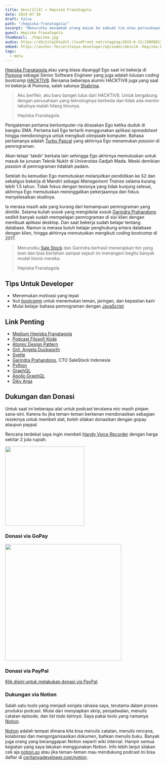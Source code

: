 ```yaml
---
title: devs[1][4] = Hepiska Franatagola
date: 2019-07-30
draft: false
path: "/hepiska-franatagola/"
excerpt: "Menurutku menambah orang masuk ke sebuah tim atau perusahaan sekaligus menambah resiko kegagalan dan memperpanjang proses. Karena itu aku mencoba prinsip tim dengan gaya lean."
guest: Hepiska Franatagola
thumbnail: ./hepiska.jpg
audio: https://d3ctxlq1ktw2nl.cloudfront.net/staging/2019-6-31/19909812-44100-2-31955e89796af.m4a
embed: https://anchor.fm/ceritanya-developer/episodes/devs14--Hepiska-Franatagola-e4phle
tags:
  - meta
---
```


[ Hepiska Franatagola ](https://www.linkedin.com/in/hepiska-franatagola-391845113/) atau yang biasa dipanggil Ego saat ini bekerja di
[Pomona](https://pomona.id) sebagai Senior Software Engineer yang juga adalah
lulusan _coding bootcamp_ [HACKTIV8](https://hacktiv8.com/). Bersama beberapa
alumni HACKTIV8 juga yang saat ini bekerja di Pomona, salah satunya [Shabrina](https://ceritanyadeveloper.com/shabrina-inmas).

<blockquote class="pl-4 border-l-4 border-teal ml-6 my-6"><p
class="text-xl">Aku berfikir, aku baru banget lulus dari HACKTIV8. Untuk bergabung dengan perusahaan yang teknologinya berbeda dan tidak ada mentor takutnya malah hilang ilmunya.
<p class="uppercase my-6">Hepiska Franatagola</p></blockquote>

Pengalaman pertama berkomputer-ria dirasakan Ego ketika duduk di bangku SMA.
Pertama kali Ego tertarik menggunakan aplikasi _spreadsheet_ hingga mendorongnya
untuk mengikuti olimpiade komputer. Bahasa pertamanya adalah [Turbo Pascal](https://en.wikipedia.org/wiki/Turbo_Pascal)
yang akhirnya Ego menemukan _passion_ di pemrograman.

Akan tetapi 'takdir' berkata lain sehingga Ego akhirnya memutuskan untuk masuk
ke jurusan Teknik Nuklir di Universitas Gadjah Mada. Meski demikian _passion_ di
pemrograman tidaklah padam.

Setelah itu kemudian Ego memutuskan melanjutkan pendidikan ke S2 dan sekaligus
bekerja di Mandiri sebagai _Management Trainee_ selama kurang lebih 1.5 tahun.
Tidak fokus dengan tesisnya yang tidak kunjung selesai, akhirnya Ego memutuskan
meninggalkan pekerjaannya dan fokus menyelesaikan studinya.

Ia merasa masih ada yang kurang dari kemampuan pemrograman yang dimiliki. Selama
kuliah sosok yang mengidolai sosok [Garindra Prahandono](https://www.linkedin.com/in/gprahandono/) sedikit banyak sudah mempelajari pemrograman di sisi klien dengan
membuat aplikasi desktop. Dan saat bekerja sudah belajar tentang database. Namun
ia merasa butuh belajar penghubung antara database dengan klien, hingga akhirnya
memutuskan mengikuti _coding bootcamp_ di 2017.

<blockquote class="pl-4 border-l-4 border-teal ml-6 my-6"><p
class="text-xl">Menurutku <a href="https://www.sorabel.com" target="_blank">Sale Stock</a> dan Garindra berhasil menerapkan tim yang <em>lean</em> dan bisa bertahan sampai sejauh ini menangani begitu banyak model bisnis mereka. </p><p class="uppercase my-6">Hepiska Franatagola</p></blockquote>

## Tips Untuk Developer

- Menemukan motivasi yang tepat
- Ikut [_bootcamp_](https://hacktiv8.com/) untuk menemukan teman, jaringan, dan
  kepastian karir
- Mulai belajar bahasa pemrograman dengan [ JavaScript ](https://en.wikipedia.org/wiki/JavaScript)

## Link Penting

- [Medium Hepiska Franatagola](https://medium.com/@ego1403)
- [Podcast Filosofi Kode](https://open.spotify.com/show/0yfRuGim7MFCV2TuasOdmm)
- [Atomic Design Pattern](https://medium.com/@janelle.wg/atomic-design-pattern-how-to-structure-your-react-application-2bb4d9ca5f97)
- [Grit, Angela Duckworth](https://www.amazon.com/Grit-Passion-Perseverance-Angela-Duckworth/dp/1501111108)
- [Svelte](https://svelte.dev/)
- [Garindra Prahandono](https://www.linkedin.com/in/gprahandono/), CTO SaleStock Indonesia
- [Python](https://www.python.org/)
- [GraphQL](https://graphql.org/)
- [Apollo GraphQL](https://www.apollographql.com/)
- [Diky Arga](https://www.instagram.com/dikyargaid/)

## Dukungan dan Donasi

Untuk saat ini beberapa alat untuk podcast terutama mic masih pinjam sana-sini. Karena itu jika teman-teman berkenan mendonasikan sebagian rezekinya untuk membeli alat, boleh silakan donasikan dengan gopay ataupun paypal.

Rencana terdekat saya ingin membeli [Handy Voice Recorder](https://www.tokopedia.com/okedealpedia/zoom-perekam-suara-digital-handy-voice-recorder-h1n-black?trkid=f%3DCa0000L000P0W0S0Sh%2CCo0Po0Fr0Cb0_src%3Duniverse_page%3D1_ob%3D23_q%3DZoom+H1n_po%3D1_catid%3D634&lt=%2Fsearchproduct%20-%20p1%20-%20product) dengan harga sekitar 2 juta rupiah.

<img style="height: 256px;" src="/images/zoom.png" alt="">

### Donasi via GoPay

<img style="width: 376px" src="/images/gopay.png" />

### Donasi via PayPal

[Klik disini untuk melakukan donasi via PayPal](https://www.paypal.me/rizafahmi/10).

### Dukungan via Notion

Salah satu tools yang menjadi senjata rahasia saya, terutama dalam proses produksi podcast. Mulai dari menyiapkan skrip, penjadwalan, menulis catatan episode, dan _list todo lainnya_. Saya pakai tools yang namanya [Notion](https://www.notion.so/?r=6445d974f9394c4299f682bd0855f5bd).

[Notion](https://www.notion.so/?r=6445d974f9394c4299f682bd0855f5bd) adalah tempat dimana kita bisa menulis catatan, menulis rencana, kolaborasi dan mengorganisasikan dokumen, bahkan menulis buku. Banyak juga orang yang beranggapan Notion seperti wiki internal. Hampir semua kegiatan yang saya lakukan menggunakan Notion. Info lebih lanjut silakan cek aja [notion.so](https://www.notion.so) atau jika teman-teman mau mendukung podcast ini bisa daftar di [ceritanyadeveloper.com/notion](https://ceritanyadeveloper.com/notion).
